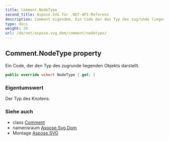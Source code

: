 ```yaml
---
title: Comment.NodeType
second_title: Aspose.SVG für .NET-API-Referenz
description: Comment eigendom. Ein Code der den Typ des zugrunde liegenden Objekts darstellt.
type: docs
weight: 20
url: /de/net/aspose.svg.dom/comment/nodetype/
---
```

## Comment.NodeType property

Ein Code, der den Typ des zugrunde liegenden Objekts darstellt.

```csharp
public override ushort NodeType { get; }
```

### Eigentumswert

Der Typ des Knotens.

### Siehe auch

* class [Comment](../)
* namensraum [Aspose.Svg.Dom](../../comment/)
* Montage [Aspose.SVG](../../../)


